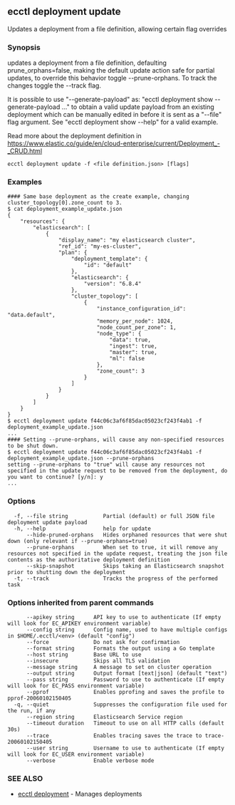 ## ecctl deployment update

Updates a deployment from a file definition, allowing certain flag overrides

### Synopsis

updates a deployment from a file definition, defaulting prune_orphans=false, making the default
update action safe for partial updates, to override this behavior toggle --prune-orphans.
To track the changes toggle the --track flag.

It is possible to use "--generate-payload" as: "ecctl deployment show --generate-payload ..."
to obtain a valid update payload from an existing deployment which can be manually edited in
before it is sent as a "--file" flag argument. See "ecctl deployment show --help" for a valid example.

Read more about the deployment definition in https://www.elastic.co/guide/en/cloud-enterprise/current/Deployment_-_CRUD.html

```
ecctl deployment update -f <file definition.json> [flags]
```

### Examples

```
#### Same base deployment as the create example, changing cluster_topology[0].zone_count to 3.
$ cat deployment_example_update.json
{
    "resources": {
        "elasticsearch": [
            {
                "display_name": "my elasticsearch cluster",
                "ref_id": "my-es-cluster",
                "plan": {
                    "deployment_template": {
                        "id": "default"
                    },
                    "elasticsearch": {
                        "version": "6.8.4"
                    },
                    "cluster_topology": [
                        {
                            "instance_configuration_id": "data.default",
                            "memory_per_node": 1024,
                            "node_count_per_zone": 1,
                            "node_type": {
                                "data": true,
                                "ingest": true,
                                "master": true,
                                "ml": false
                            },
                            "zone_count": 3
                        }
                    ]
                }
            }
        ]
    }
}
$ ecctl deployment update f44c06c3af6f85dac05023cf243f4ab1 -f deployment_example_update.json
...
#### Setting --prune-orphans, will cause any non-specified resources to be shut down.
$ ecctl deployment update f44c06c3af6f85dac05023cf243f4ab1 -f deployment_example_update.json --prune-orphans
setting --prune-orphans to "true" will cause any resources not specified in the update request to be removed from the deployment, do you want to continue? [y/n]: y
...
```

### Options

```
  -f, --file string           Partial (default) or full JSON file deployment update payload
  -h, --help                  help for update
      --hide-pruned-orphans   Hides orphaned resources that were shut down (only relevant if --prune-orphans=true)
      --prune-orphans         When set to true, it will remove any resources not specified in the update request, treating the json file contents as the authoritative deployment definition
      --skip-snapshot         Skips taking an Elasticsearch snapshot prior to shutting down the deployment
  -t, --track                 Tracks the progress of the performed task
```

### Options inherited from parent commands

```
      --apikey string      API key to use to authenticate (If empty will look for EC_APIKEY environment variable)
      --config string      Config name, used to have multiple configs in $HOME/.ecctl/<env> (default "config")
      --force              Do not ask for confirmation
      --format string      Formats the output using a Go template
      --host string        Base URL to use
      --insecure           Skips all TLS validation
      --message string     A message to set on cluster operation
      --output string      Output format [text|json] (default "text")
      --pass string        Password to use to authenticate (If empty will look for EC_PASS environment variable)
      --pprof              Enables pprofing and saves the profile to pprof-20060102150405
  -q, --quiet              Suppresses the configuration file used for the run, if any
      --region string      Elasticsearch Service region
      --timeout duration   Timeout to use on all HTTP calls (default 30s)
      --trace              Enables tracing saves the trace to trace-20060102150405
      --user string        Username to use to authenticate (If empty will look for EC_USER environment variable)
      --verbose            Enable verbose mode
```

### SEE ALSO

* [ecctl deployment](ecctl_deployment.md)	 - Manages deployments

